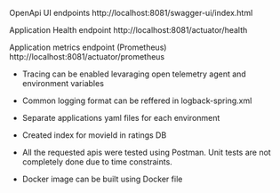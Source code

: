OpenApi UI endpoints
http://localhost:8081/swagger-ui/index.html

Application Health endpoint
http://localhost:8081/actuator/health

Application metrics endpoint (Prometheus)
http://localhost:8081/actuator/prometheus

- Tracing can be enabled levaraging open telemetry agent and environment variables

- Common logging format can be reffered in logback-spring.xml

- Separate applications yaml files for each environment

- Created index for movieId in ratings DB

- All the requested apis were tested using Postman. Unit tests are not completely done due to time constraints.

- Docker image can be built using Docker file
